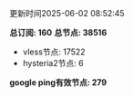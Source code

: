 更新时间2025-06-02 08:52:45

**总订阅: 160**
**总节点: 38516**
- vless节点: 17522
- hysteria2节点: 6

**google ping有效节点: 279**
